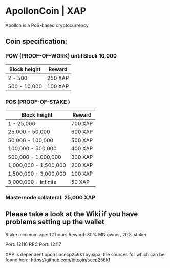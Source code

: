 # ApollonCoin | XAP

Apollon is a PoS-based cryptocurrency.

## Coin specification:
### POW (PROOF-OF-WORK) until Block 10,000
Block height | Reward
--- | ---
2 - 500 | 250 XAP
500 - 10,000 | 100 XAP

### POS (PROOF-OF-STAKE )
Block height | Reward
--- | ---
1 - 25,000 | 700 XAP
25,000 - 50,000 | 600 XAP
50,000 - 100,000 | 500 XAP
100,000 - 500,000 | 400 XAP 
500,000 - 1,000,000 | 300 XAP
1,000,000 - 1,500,000 | 200 XAP
1,500,000 - 3,000,000 | 100 XAP
3,000,000 - Infinite | 50 XAP

### Masternode collateral: 25,000 XAP

## Please take a look at the Wiki if you have problems setting up the wallet

Stake minimum age: 12 hours
Reward: 80% MN owner, 20% staker

Port: 12116
RPC Port: 12117


XAP is dependent upon libsecp256k1 by sipa, the sources for which can be found here:
https://github.com/bitcoin/secp256k1
